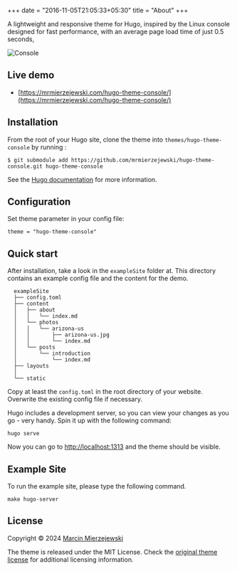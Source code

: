 +++
date = "2016-11-05T21:05:33+05:30"
title = "About"
+++

A lightweight and responsive theme for Hugo, inspired by the Linux console designed for fast performance, with an average page load time of just 0.5 seconds,

![Console](https://github.com/mrmierzejewski/hugo-theme-console/blob/master/images/preview.png?raw=true)

## Live demo

* [https://mrmierzejewski.com/hugo-theme-console/](https://mrmierzejewski.com/hugo-theme-console/)

## Installation

From the root of your Hugo site, clone the theme into ```themes/hugo-theme-console``` by running :

```
$ git submodule add https://github.com/mrmierzejewski/hugo-theme-console.git hugo-theme-console
```
    
See the [Hugo documentation](https://gohugo.io/hugo-modules/theme-components/) for more information.

## Configuration

Set theme parameter in your config file:

```
theme = "hugo-theme-console"
```

## Quick start

After installation, take a look in the `exampleSite` folder at. This directory contains an example config file and the content for the demo.

```
  exampleSite
  ├── config.toml
  ├── content
  │   ├── about
  │   │   └── index.md
  │   └── photos
  │   │   └── arizona-us
  │   │       ├── arizona-us.jpg
  │   │       └── index.md
  │   └── posts
  │       └── introduction
  │           └── index.md
  ├── layouts
  │
  └── static
```

Copy at least the `config.toml` in the root directory of your website. Overwrite the existing config file if necessary.

Hugo includes a development server, so you can view your changes as you go -
very handy. Spin it up with the following command:

```
hugo serve
```

Now you can go to [http://localhost:1313](http://localhost:1313) and the theme should be visible.

## Example Site

To run the example site, please type the following command.

```
make hugo-server
```

## License

Copyright © 2024 [Marcin Mierzejewski](https://mrmierzejewski.com/)

The theme is released under the MIT License. Check the [original theme license](https://github.com/panr/hugo-theme-terminal/blob/master/LICENSE.md) for additional licensing information.
